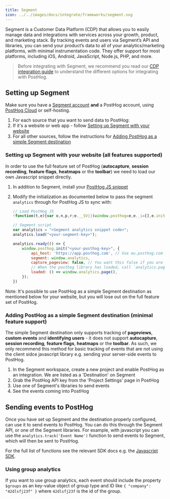 ```yaml
---
title: Segment
icon: ../../images/docs/integrate/frameworks/segment.svg
---
```


Segment is a Customer Data Platform (CDP) that allows you to easily manage data and integrations with services across your growth, product, and marketing stack. By tracking events and users via Segment’s API and libraries, you can send your product’s data to all of your analytics/marketing platforms, with minimal instrumentation code. They offer support for most platforms, including iOS, Android, JavaScript, Node.js, PHP, and more.

> Before integrating with Segment, we recommend you read our [CDP integration guide](/docs/integrate/cdp) to understand the different options for integrating with PostHog.

## Setting up Segment

Make sure you have a [Segment account](https://segment.com/docs/#getting-started) **and** a PostHog account, using [PostHog Cloud](https://app.posthog.com/signup) or self-hosting.

1. For each source that you want to send data to PostHog:
2. If it's a website or web app - follow [Setting up Segment with your website](#setting-up-segment-with-your-website-all-features-supported)
3. For all other sources, follow the instructions for [Adding PostHog as a simple Segment destination](#adding-posthog-as-a-simple-segment-destination-minimal-feature-support)

### Setting up Segment with your website (all features supported)

In order to use the full feature set of PostHog (**autocapture**, **session recording**, **feature flags**, **heatmaps** or the **toolbar**) we need to load our own Javascript snippet directly.

1. In addition to Segment, install your [PostHog JS snippet](/docs/integrate/client/js#installation)
2. Modify the initialization as documented below to pass the segment `analytics` through for PostHog JS to sync with:

    ```js
    // Load PostHog JS
    !function(t,e){var o,n,p,r;e.__SV||(window.posthog=e,e._i=[],e.init=function(i,s,a){function g(t,e){var o=e.split(".");2==o.length&&(t=t[o[0]],e=o[1]),t[e]=function(){t.push([e].concat(Array.prototype.slice.call(arguments,0)))}}(p=t.createElement("script")).type="text/javascript",p.async=!0,p.src=s.api_host+"/static/array.js",(r=t.getElementsByTagName("script")[0]).parentNode.insertBefore(p,r);var u=e;for(void 0!==a?u=e[a]=[]:a="posthog",u.people=u.people||[],u.toString=function(t){var e="posthog";return"posthog"!==a&&(e+="."+a),t||(e+=" (stub)"),e},u.people.toString=function(){return u.toString(1)+".people (stub)"},o="capture identify alias people.set people.set_once set_config register register_once unregister opt_out_capturing has_opted_out_capturing opt_in_capturing reset isFeatureEnabled onFeatureFlags".split(" "),n=0;n<o.length;n++)g(u,o[n]);e._i.push([i,s,a])},e.__SV=1)}(document,window.posthog||[]);

    // Segment script
    var analytics = "<Segment analytics snippet code>"; 
    analytics.load("<your-segment-key>");

    analytics.ready(() => {
        window.posthog.init("<your-posthog-key>", {
            api_host: 'https://app.posthog.com', // Use eu.posthog.com for EU instances
            segment: window.analytics,
            capture_pageview: false, // You want this false if you are going to use segment's `analytics.page()` for pageviews
            // When the posthog library has loaded, call `analytics.page()` explicitly.
            loaded: () => window.analytics.page(),
        });
    })
    ```

Note: It's possible to use PostHog as a simple Segment destination as mentioned below for your website, but you will lose out on the full feature set of PostHog.

### Adding PostHog as a simple Segment destination (minimal feature support)

The simple Segment destination only supports tracking of **pageviews**, **custom events** and **identifying users** - it does not support **autocapture**, **session recording**, **feature flags**, **heatmaps** or the **toolbar**. As such, we only recommend this method for basic tracking of events that are not using the client sidce javascript library e.g. sending your server-side events to PostHog.

1. In the Segment workspace, create a new project and enable PostHog as an integration. We are listed as a 'Destination' on Segment
2. Grab the PostHog API key from the 'Project Settings' page in PostHog
3. Use one of Segment's libraries to send events
4. See the events coming into PostHog

## Sending events to PostHog

Once you have set up Segment and the destination properly configured, can use it to send events to PostHog. You can do this through the Segment API, or one of the Segment libraries. For example, with javascript you can use the `analytics.track('Event Name')` function to send events to Segment, which will then be sent to PostHog.

For the full list of functions see the relevant SDK docs e.g. the [Javascript SDK](https://segment.com/docs/connections/sources/catalog/libraries/website/javascript/).

### Using group analytics

If you want to use group analytics, each event should include the property `$groups` as an key-value object of group type and ID like `{ "company": "42dlsfj23f" }` where `42dlsfj23f` is the id of the group.
